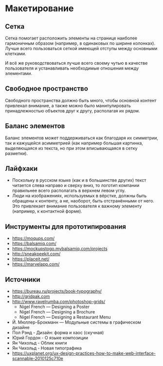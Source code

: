 # Макетирование

## Сетка

Сетка помогает расположить элементы на странице наиболее гармоничным образом (например, в одинаковых по ширине колонках).
Лучше всего пользоваться сеткой имеющей отступы между основными клетками.

И всё же руководствоваться лучше всего своему чутью в качестве пользователя и устанавливать необходимые отношения между элементами.

## Свободное пространство

Свободного пространства должно быть много, чтобы основной контент привлекал внимание, а также можно было манипулировать принадлежностью объектов друг к другу, располагая их рядом.

## Баланс элементов

Баланс элементов может поддерживаться как благодаря их симметрии, так и кажущейся асимметрией (как например большая картинка, выделяющаяся из текста, но при этом вписывающаяся в сетку разметки).

## Лайфхаки

- Поскольку в русском языке (как и в большинстве других) текст читается слева направо и сверху вниз, то логотип компании правильнее всего располагать в верхнем левом углу.
- Люди на изображениях, используемых в вёрстке, должны быть обращены к контенту, а не, наоборот, быть отстранёнными от него.
Это привлекает внимание пользователя к важному элементу (например, к контактной форме).

## Инструменты для прототипирования

- https://moqups.com/
- https://balsamiq.com/
- https://mockupstogo.mybalsamiq.com/projects
- http://sneakpeekit.com/
- https://placeit.net/
- https://marvelapp.com/


## Источники
- https://bureau.ru/projects/book-typography/
- http://gridpak.com
- http://www.ravelrumba.com/photoshop-grids/
  - Nigel French — Designing a Poster
  - Nigel French — Designing a Brochure
  - Nigel French — Designing a Restaurant Menu
- Й. Мюллер-Брокманн — Модульные системы в графическом дизайне
- Пол Рэнд - Дизайн: форма и хаос (скучная)
- Юрий Гордон - О языке композиции
- Ян Чихольд - Облик книги
- Ян Чихольд - Новая типографика
- https://uxplanet.org/ux-design-practices-how-to-make-web-interface-scannable-2010125c710e
